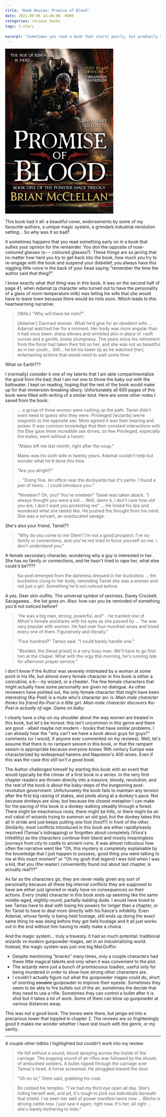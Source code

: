 ```yaml
---
title: "Book Review: Promise of Blood"
date: 2021-09-06 14:46:00 -0400
categories: reviews books
tags: 1-stars

excerpt: "Sometimes you read a book that starts poorly, but gradually sucks you in. This is not that book."
---
```

<img src="/assets/images/promise-of-blood.jpg" alt="Book cover for Promise of Blood" width="350">

<i class="fas fa-star fa-lg"></i>
<i class="far fa-star fa-lg"></i>
<i class="far fa-star fa-lg"></i>
<i class="far fa-star fa-lg"></i>
<i class="far fa-star fa-lg"></i>

This book had it all: a beautiful cover, endorsements by some of my favourite authors, a unique magic system, a grimdark industrial revolution setting... So why was it so bad?

It sometimes happens that you read something early on in a book that sullies your opinion for the remainder. You don the opposite of rose-coloured glasses (s--- coloured glasses?). These things are so jarring that no matter how hard you try to get back into the book, how much you try to re-engage with the book and suspend your disbelief, you always have this niggling little voice in the back of your head saying "remember the time the author said *that thing*?"

I know exactly what *that thing* was in this book. It was on the second half of page 41, when Adamat (a character who turned out to have the personality of a glass of room-temperature milk) was telling his wife that she would have to leave town because there would be riots soon. Which leads to this heartwarming narrative:

>[Wife:] "Why will there be riots?"
>
>[Adamat:] Damned woman. What he'd give for an obedient wife ... Adamat watched her for a moment. Her body was more angular than it had once been; sharp elbows and wrinkled skin in place of >soft curves and a gentle, lovely plumpness. The years since his retirement from the force had taken their toll on her, and she was not as beautiful as in her youth... Still... he bit his lower lip as he watched [her] entertaining actions that would need to wait some time.

What on Earth???

I (normally) consider it one of my talents that I am able compartmentalize the good from the bad; that I am not one to throw the baby out with the bathwater. I kept on reading, hoping that the rest of the book would make up for that immersion-breaking idiocy. Unfortunately all 600 pages of this book were filled with writing of a similar kind. Here are some other notes I saved from the book:

>... a group of three women were rushing up the path. Taniel didn't even need to guess who they were. Privileged [wizards] werre magnetic to the opposite sex. Most agreed it was their bearing and power. It was common knowledge that their constant interactions with the Else gave them incredible sex drives, so few Privileged, especially the males, went without a harem.

>"Maies left me last month, right after the coup."
>
>Maies was his sixth wife in twenty years. Adamat couldn't help but wonder what he'd done this time.
>
>"Are you alright?"
>
>... "Doing fine. An office near the dockyards has it's perks. I found a pair of twins... I could introduce you-"
 
>"Nineteen? Oh, you? You're nineteen" Taniel was taken aback. "I always thought you were a kid ... Well, damn it, I don't care how old you are, I don't want you protecting me" ... He licked his lips and wondered what she tasted like. He pushed the thought from his mind. She was a servant, an uneducated savage.

She's also your friend, Taniel??

>"Why do you come to *me* Olem? I'm not a good prospect. I've no family or connections, and you've not tried to force yourself on me. I don't understand you." 

A female secondary character, wondering why a guy is interested in her. She has no family or connections, and he hasn't tried to rape her, what else could it be????

>Ka-poel emerged from the darkness dressed in her buckskins ... the buckskins clung to her body, reminding Taniel she was a woman and not just a girl. Something he'd not noticed before.

A yes. Deer skin outfits. The universal symbol of sexiness. Davey Crockett, Sacagawea... the list goes on. Also: how can you be reminded of something you'd not noticed before?

>"He was a big man, strong, powerful, and" - he tracked one of Mihail's female assistants with his eyes as she passed by ... "he was very popular with women. He had over four-hundred wives and loved every one of them. Figuratively and literally."
>
>"Four hundred?" Tamas said. "I could barely handle one."

>"Besides, the [head priest] is a very busy man. We'll have to go find him at the chapel. What with the orgy this morning, he's running late for afternoon prayer service."

I don't know if the Author was severely mistreated by a woman at some point in his life, but almost every female character in this book is either a concubine, a b---hy wizard, or a cheater. The few female characters that might actually have some personality are given no dialogue. As other reviewers have pointed out, the only female character that might have been interesting (Ka-Poel) is a mute who's character arc is: *Main male character thinks his friend Ka-Poel is a little girl. Main male character discovers Ka-Poel is actually of-age. Game on baby.*

I clearly have a chip on my shoulder about the way women are treated in this book, but let's be honest: this isn't uncommon in this genre and there are good - albeit maybe not modern - books that have similar problems. I can already hear the "why can't we have a book about guys for guys?" comments (or I would, if anyone ever commented on my reviews). Well, let's assume that there is no rampant sexism in this book, or that the rampant sexism is appropriate because *everyone knows* 19th century Europe was characterized by widespread harems and Napoleon's 400 wives. Even if this was the case *this still isn't a good book*.

The Author challenged himself by starting this book with an event that would typically be the climax of a first book in a series. In the very first chapter readers are thrown directly into a massive, bloody, revolution, and the rest of the book is about the baby-steps of the burgeoning post-revolution government. Unfortunately the book fails to maintain any tension after the first big raising of stakes, and plods along at a donkey's pace. Not because donkeys are slow, but because the closest metaphor I can make for the pacing of this book is a donkey walking steadily through a forest. There might be treacherous roots, there might be hills, or there might be an evil cabal of wizards trying to summon an old god, but the donkey takes this all in stride and just keeps putting one foot (hoof?) in front of the other. Similarily, most conflicts introduced in this book are either rapidly/easily resolved (Tamas's kidnapping) or forgotten about completely (Vlora's infedility) as the characters continue their bland and mostly meaningless journeys from city to castle to ancient ruins. It was almost ridiculous how often the narrative went like "Oh, this mystery is completely explainable by the knowledge that I just happen to possess, good thing you were talking to me at this exact moment" or "Oh my gosh that legend I was told when I was a kid, that you (the reader) conveniently found out about last chapter, is actually real?!?"

As far as the characters go, they are never really given any sort of personality because all these big internal conflicts they are supposed to have are either just ignored or really have no consequences on their actions. Every (male) character in this book ends up seeming like the same middle-aged, slightly-round, partially-balding dude. I would have loved to see Tamas have to deal with losing his powers for longer than a chapter, or for Taniel to have to deal more directly with his fiance's infidelity. Even Adamat, whose family is being held hostage, still ends up doing the exact same thing he was doing before they got held hostage and it all just works out in the end without him having to really make a choice.

And the magic system... truly a travesty. It had so much potential: traditional wizards vs modern gunpowder mages, set in an industrializing world. Instead, the magic system was just one big MacGuffin:

- Despite mentioning "knacks" many times, only a couple characters had these little magical talents and only when it was convenient to the plot.
- The wizards were just a bunch of promiscuous toadies, useful only for being murdered in order to show how strong other characters are.
- I couldn't actually figure out what the gunpowder mages could do, short of snorting <s>cocaine</s> gunpowder to improve their eyesite. Sometimes they seem to be able to fire bullets out of the air, sometimes the decide that they need to use a rifle. Sometimes they can control a bullet after it is shot but it takes a lot of work. Some of them can blow up gunpowder at various distances away.

This was not a good book. The bones were there, but jenga-ed into a precarious tower that toppled in chapter 2. The reviews are so frighteningly good it makes me wonder whether I have lost touch with the genre, or my sanity.

---

A couple other tidbits I highlighted but couldn't work into my review:

>He fell without a sound, blood spraying across the inside of the carriage. The popping sound of air rifles was followed by the shouts of ambushed soldiers. A bullet ripped through the carriage over Tamas's head. A horse screamed. He struggled toward the door.
>
>"Oh no sir," Olem said, grabbing his coat.

>Bo rubbed his temples. "I've had my third eye open all day. She's hiding herself well, and pit, it's tough to pick out individuals beneath that shield. I've seen her well of power manifest twice now ... Bitche is driving cattle now. I just saw it again, right now. It's her, all right ... she's barely bothering to hide."